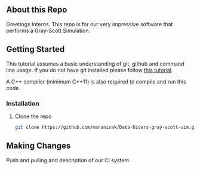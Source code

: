## About this Repo

Greetings Interns. This repo is for our very impressive software that performs a Gray-Scott Simulation.

## Getting Started

This tutorial assumes a basic understanding of git, github and command line usage. If you do not have git installed please follow <a href="https://github.com/othneildrew/Best-README-Template">this tutorial</a>.

A C++ compiler (minimum C++11) is also required to compile and run this code.

### Installation

1. Clone the repo
   ```sh
   git clone https://github.com/mananisak/Data-Divers-gray-scott-sim.git
   ```

## Making Changes

Push and pulling and description of our CI system.